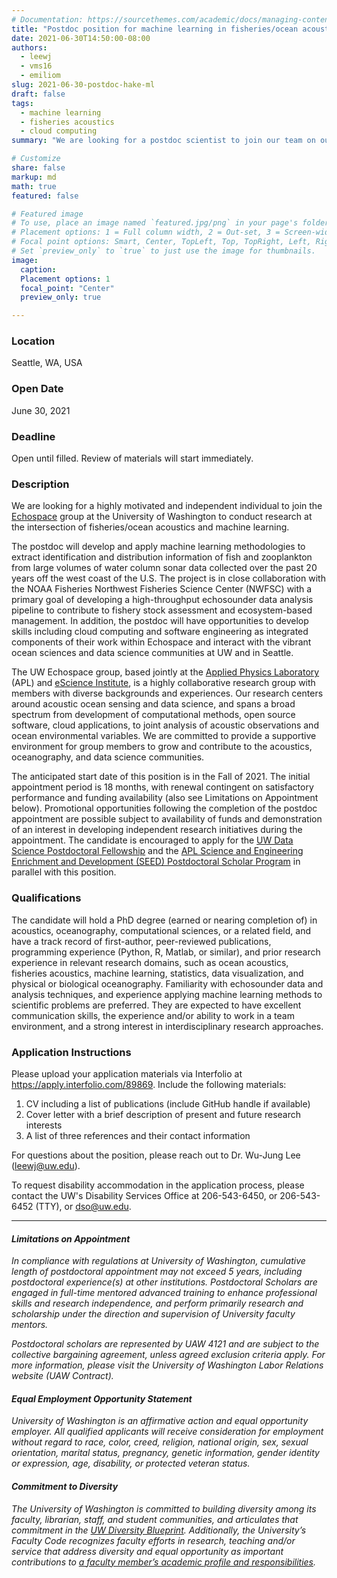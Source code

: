 ```yaml
---
# Documentation: https://sourcethemes.com/academic/docs/managing-content/
title: "Postdoc position for machine learning in fisheries/ocean acoustics"
date: 2021-06-30T14:50:00-08:00
authors: 
  - leewj
  - vms16
  - emiliom
slug: 2021-06-30-postdoc-hake-ml
draft: false
tags: 
  - machine learning
  - fisheries acoustics
  - cloud computing
summary: "We are looking for a postdoc scientist to join our team on our recently funded project from NOAA Fisheries!"

# Customize
share: false
markup: md
math: true
featured: false

# Featured image
# To use, place an image named `featured.jpg/png` in your page's folder.
# Placement options: 1 = Full column width, 2 = Out-set, 3 = Screen-width
# Focal point options: Smart, Center, TopLeft, Top, TopRight, Left, Right, BottomLeft, Bottom, BottomRight
# Set `preview_only` to `true` to just use the image for thumbnails.
image:
  caption:
  Placement options: 1
  focal_point: "Center"
  preview_only: true

---
```


### Location
Seattle, WA, USA 

### Open Date
June 30, 2021

### Deadline
Open until filled. Review of materials will start immediately.

### Description
We are looking for a highly motivated and independent individual to join the [Echospace](https://uw-echospace.github.io/) group at the University of Washington to conduct research at the intersection of fisheries/ocean acoustics and machine learning. 

The postdoc will develop and apply machine learning methodologies to extract identification and distribution information of fish and zooplankton from large volumes of water column sonar data collected over the past 20 years off the west coast of the U.S. The project is in close collaboration with the NOAA Fisheries Northwest Fisheries Science Center (NWFSC) with a primary goal of developing a high-throughput echosounder data analysis pipeline to contribute to fishery stock assessment and ecosystem-based management. In addition, the postdoc will have opportunities to develop skills including cloud computing and software engineering as integrated components of their work within Echospace and interact with the vibrant ocean sciences and data science communities at UW and in Seattle. 

The UW Echospace group, based jointly at the [Applied Physics Laboratory](https://www.apl.washington.edu/) (APL) and [eScience Institute](https://escience.washington.edu/), is a highly collaborative research group with members with diverse backgrounds and experiences. Our research centers around acoustic ocean sensing and data science, and spans a broad spectrum from development of computational methods, open source software, cloud applications, to joint analysis of acoustic observations and ocean environmental variables. We are committed to provide a supportive environment for group members to grow and contribute to the acoustics, oceanography, and data science communities.

The anticipated start date of this position is in the Fall of 2021. The initial appointment period is 18 months, with renewal contingent on satisfactory performance and funding availability (also see Limitations on Appointment below). Promotional opportunities following the completion of the postdoc appointment are possible subject to availability of funds and demonstration of an interest in developing independent research initiatives during the appointment. The candidate is encouraged to apply for the [UW Data Science Postdoctoral Fellowship](https://escience.washington.edu/uw-data-science-postdoctoral-fellow/) and the [APL Science and Engineering Enrichment and Development (SEED) Postdoctoral Scholar Program](https://apply.interfolio.com/86009) in parallel with this position. 

### Qualifications
The candidate will hold a PhD degree (earned or nearing completion of) in acoustics, oceanography, computational sciences, or a related field, and have a track record of first-author, peer-reviewed publications, programming experience (Python, R, Matlab, or similar), and prior research experience in relevant research domains, such as ocean acoustics, fisheries acoustics, machine learning, statistics, data visualization, and physical or biological oceanography. Familiarity with echosounder data and analysis techniques, and experience applying machine learning methods to scientific problems are preferred. They are expected to have excellent communication skills, the experience and/or ability to work in a team environment, and a strong interest in interdisciplinary research approaches.

### Application Instructions
Please upload your application materials via Interfolio at https://apply.interfolio.com/89869. Include the following materials: 
1. CV including a list of publications (include GitHub handle if available)
2. Cover letter with a brief description of present and future research interests
3. A list of three references and their contact information

For questions about the position, please reach out to Dr. Wu-Jung Lee (leewj@uw.edu).

To request disability accommodation in the application process, please contact the UW's Disability Services Office at 206-543-6450, or 206-543-6452 (TTY), or dso@uw.edu.

-----------------

#### _Limitations on Appointment_
_In compliance with regulations at University of Washington, cumulative length of postdoctoral appointment may not exceed 5 years, including postdoctoral experience(s) at other institutions. Postdoctoral Scholars are engaged in full-time mentored advanced training to enhance professional skills and research independence, and perform primarily research and scholarship under the direction and supervision of University faculty mentors._

_Postdoctoral scholars are represented by UAW 4121 and are subject to the collective bargaining agreement, unless agreed exclusion criteria apply. For more information, please visit the University of Washington Labor Relations website (UAW Contract)._

#### _Equal Employment Opportunity Statement_
_University of Washington is an affirmative action and equal opportunity employer. All qualified applicants will receive consideration for employment without regard to race, color, creed, religion, national origin, sex, sexual orientation, marital status, pregnancy, genetic information, gender identity or expression, age, disability, or protected veteran status._

#### _Commitment to Diversity_
_The University of Washington is committed to building diversity among its faculty, librarian, staff, and student communities, and articulates that commitment in the [UW Diversity Blueprint](http://www.washington.edu/diversity/diversity-blueprint/). Additionally, the University’s Faculty Code recognizes faculty efforts in research, teaching and/or service that address diversity and equal opportunity as important contributions to [a faculty member’s academic profile and responsibilities](https://www.washington.edu/admin/rules/policies/FCG/FCCH24.html#2432)._

